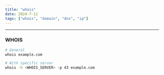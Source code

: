 ```yaml
---
title: "whois"
date: 2024-7-11
tags: ["whois", "domain", "dns", "ip"]
---
```


---
### WHOIS

```bash
# General
whois example.com
```

```bash
# With specific server
whois -h <WHOIS_SERVER> -p 43 example.com
```

<br>